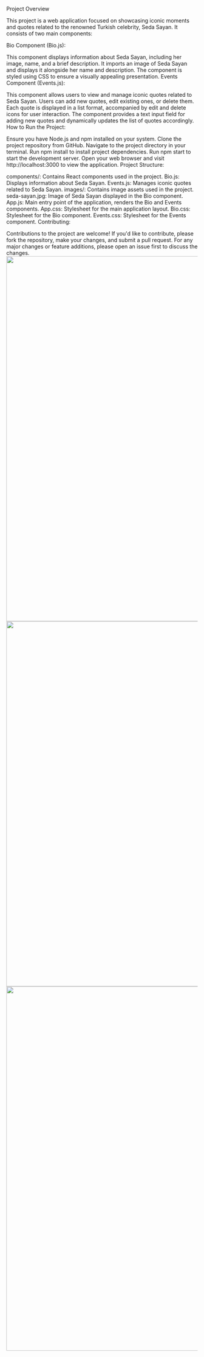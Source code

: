 
Project Overview

This project is a web application focused on showcasing iconic moments and quotes related to the renowned Turkish celebrity, Seda Sayan. It consists of two main components:

Bio Component (Bio.js):

This component displays information about Seda Sayan, including her image, name, and a brief description.
It imports an image of Seda Sayan and displays it alongside her name and description.
The component is styled using CSS to ensure a visually appealing presentation.
Events Component (Events.js):

This component allows users to view and manage iconic quotes related to Seda Sayan.
Users can add new quotes, edit existing ones, or delete them.
Each quote is displayed in a list format, accompanied by edit and delete icons for user interaction.
The component provides a text input field for adding new quotes and dynamically updates the list of quotes accordingly.
How to Run the Project:

Ensure you have Node.js and npm installed on your system.
Clone the project repository from GitHub.
Navigate to the project directory in your terminal.
Run npm install to install project dependencies.
Run npm start to start the development server.
Open your web browser and visit http://localhost:3000 to view the application.
Project Structure:

components/: Contains React components used in the project.
Bio.js: Displays information about Seda Sayan.
Events.js: Manages iconic quotes related to Seda Sayan.
images/: Contains image assets used in the project.
seda-sayan.jpg: Image of Seda Sayan displayed in the Bio component.
App.js: Main entry point of the application, renders the Bio and Events components.
App.css: Stylesheet for the main application layout.
Bio.css: Stylesheet for the Bio component.
Events.css: Stylesheet for the Events component.
Contributing:

Contributions to the project are welcome! If you'd like to contribute, please fork the repository, make your changes, and submit a pull request.
For any major changes or feature additions, please open an issue first to discuss the changes.
<img width="960" src="https://github.com/enkdeveloper/SedaSayanPage/assets/119349974/7dbb2408-26f7-4dc0-b534-df63d8aaf162">
<img width="960" src="https://github.com/enkdeveloper/SedaSayanPage/assets/119349974/06f020c3-31d9-45c0-81c5-d34fa162df7d">
<img width="958" src="https://github.com/enkdeveloper/SedaSayanPage/assets/119349974/81287d65-3b86-4f82-9144-0010a227ce39">


